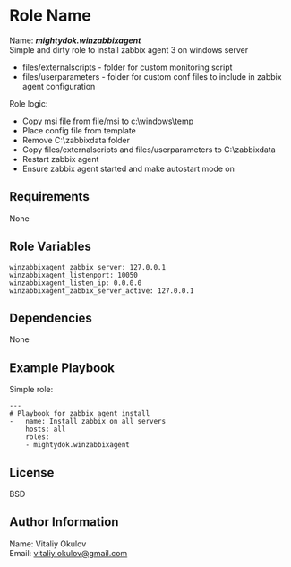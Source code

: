 Role Name
=========

Name: ***mightydok.winzabbixagent***   
Simple and dirty role to install zabbix agent 3 on windows server   

* files/externalscripts - folder for custom monitoring script   
* files/userparameters - folder for custom conf files to include in zabbix agent configuration   

Role logic:
* Copy msi file from file/msi to c:\windows\temp
* Place config file from template
* Remove C:\zabbixdata folder
* Copy files/externalscripts and files/userparameters to C:\zabbixdata
* Restart zabbix agent
* Ensure zabbix agent started and make autostart mode on

Requirements
------------

None

Role Variables
--------------
```
winzabbixagent_zabbix_server: 127.0.0.1
winzabbixagent_listenport: 10050
winzabbixagent_listen_ip: 0.0.0.0
winzabbixagent_zabbix_server_active: 127.0.0.1
```
Dependencies
------------

None

Example Playbook
----------------

Simple role:
```
---
# Playbook for zabbix agent install
-   name: Install zabbix on all servers
    hosts: all
    roles:
    - mightydok.winzabbixagent
```

License
-------

BSD

Author Information
------------------

Name: Vitaliy Okulov   
Email: vitaliy.okulov@gmail.com
